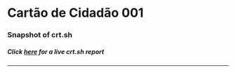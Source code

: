 # Cartão de Cidadão 001
### Snapshot of crt.sh
##### Click [here](https://crt.sh/?q=3FF637F6D56F1CABABDCDACF6EFAFBFD80869FE6A902820668C4692710F8B913) for a live crt.sh report

---
